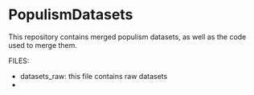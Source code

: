 # PopulismDatasets
This repository contains merged populism datasets, as well as the code used to merge them.

FILES:
- datasets_raw: this file contains raw datasets
-
